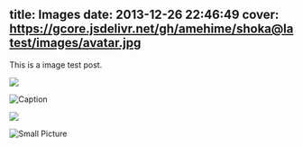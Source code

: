 title: Images
date: 2013-12-26 22:46:49
cover: https://gcore.jsdelivr.net/gh/amehime/shoka@latest/images/avatar.jpg
---

This is a image test post.

![](/assets/wallpaper-2572384.jpg)

![Caption](/assets/wallpaper-2311325.jpg)

![](/assets/wallpaper-878514.jpg)

![Small Picture](https://placehold.it/350x150.jpg)
